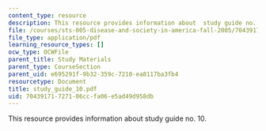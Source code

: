 ```yaml
---
content_type: resource
description: This resource provides information about  study guide no. 10.
file: /courses/sts-005-disease-and-society-in-america-fall-2005/70439171727106ccfa06e5ad49d958db_study_guide_10.pdf
file_type: application/pdf
learning_resource_types: []
ocw_type: OCWFile
parent_title: Study Materials
parent_type: CourseSection
parent_uid: e695291f-9b32-359c-7210-ea8117ba3fb4
resourcetype: Document
title: study_guide_10.pdf
uid: 70439171-7271-06cc-fa06-e5ad49d958db
---
```

This resource provides information about  study guide no. 10.

